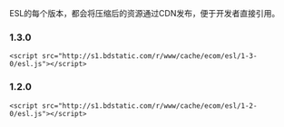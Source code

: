 ESL的每个版本，都会将压缩后的资源通过CDN发布，便于开发者直接引用。


### 1.3.0

	<script src="http://s1.bdstatic.com/r/www/cache/ecom/esl/1-3-0/esl.js"></script>


### 1.2.0

	<script src="http://s1.bdstatic.com/r/www/cache/ecom/esl/1-2-0/esl.js"></script>


